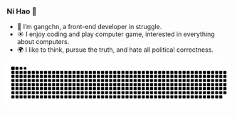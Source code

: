 ### Ni Hao 👋

- 🌴 I’m gangchn, a front-end developer in struggle.
- ☀️ I enjoy coding and play computer game, interested in everything about computers.
- 🌍 I like to think, pursue the truth, and hate all political correctness.

<picture>
  <source media="(prefers-color-scheme: dark)" srcset="https://raw.githubusercontent.com/gangchn/gangchn/public/github-contribution-grid-snake-dark.svg" />
  <source media="(prefers-color-scheme: light)" srcset="https://raw.githubusercontent.com/gangchn/gangchn/public/github-contribution-grid-snake.svg" />
  <img alt="github contribution grid snake animation" src="github-contribution-grid-snake.svg" />
</picture>
